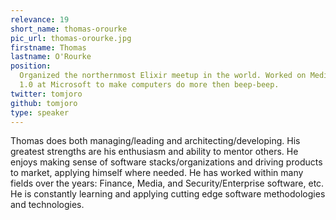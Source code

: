```yaml
---
relevance: 19
short_name: thomas-orourke
pic_url: thomas-orourke.jpg
firstname: Thomas
lastname: O'Rourke
position:
  Organized the northernmost Elixir meetup in the world. Worked on Media Player
  1.0 at Microsoft to make computers do more then beep-beep.
twitter: tomjoro
github: tomjoro
type: speaker
---
```


<p>Thomas does both managing/leading and architecting/developing. His greatest strengths are his enthusiasm and ability to mentor others. He enjoys making sense of software stacks/organizations and driving products to market, applying himself where needed. He has worked within many fields over the years: Finance, Media, and Security/Enterprise software, etc. He is constantly learning and applying cutting edge software methodologies and technologies. </p>
